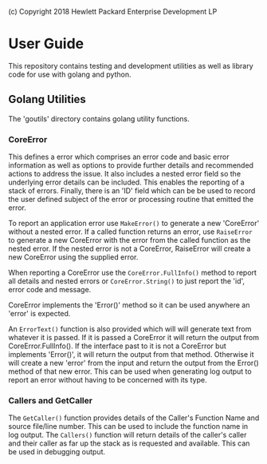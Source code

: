 (c) Copyright 2018 Hewlett Packard Enterprise Development LP

# User Guide

This repository contains testing and development utilities as well as library code for use with golang and python.

## Golang Utilities

The 'goutils' directory contains golang utility functions.

### CoreError

This defines a error which comprises an error code and basic error information as well as options to provide
further details and recommended actions to address the issue. It also includes a nested error field so the
underlying error details can be included.  This enables the reporting of a stack of errors.  Finally, there
is an 'ID' field which can be be used to record the user defined subject of the error or processing routine
that emitted the error.

To report an application error use `MakeError()` to generate a new 'CoreError' without a nested error.
If a called function returns an error, use `RaiseError` to generate a new CoreError with the error
from the called function as the nested error. If the nested error is not a CoreError, RaiseError will
create a new CoreError using the supplied error.

When reporting a CoreError use the `CoreError.FullInfo()` method to report all details and nested errors or
`CoreError.String()` to just report the 'id', error code and message.

CoreError implements the 'Error()' method so it can be used anywhere an 'error' is expected.

An `ErrorText()` function is also provided which will will generate text from whatever it is passed.
If it is passed a CoreError it will return the output from CoreError.FullInfo().  If the interface past
to it is not a CoreError but implements 'Error()', it will return the output from that method.  Otherwise
it will create a new 'error' from the input and return the output from the Error() method of that new error.
This can be used when generating log output to report an error without having to be concerned with its type.

### Callers and GetCaller

The `GetCaller()` function provides details of the Caller's Function Name and source file/line number. This
can be used to include the function name in log output. The `Callers()` function will return details of the
caller's caller and their caller as far up the stack as is requested and available. This can be used in
debugging output.

